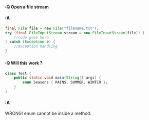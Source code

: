 #### :Q Open a file stream
#### :A
```java
final File file = new File("filename.txt");
try (final FileInputStream stream = new FileInputStream(file)) {
    //code goes here
} catch (Exception e) {
    //exception handling
}
```
###
#### :Q Will this work ?
```java
class Test {
    public static void main(String[] args) {
        enum Seasons { RAINS, SUMMER, WINTER };
    }
}
```
#### :A
WRONG! enum cannot be inside a method.
###
